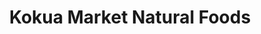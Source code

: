 ---
title: "Kokua Market Natural Foods"
url: /honolulu/kokua-market-natural-foods/
shop: Supermarkt
---